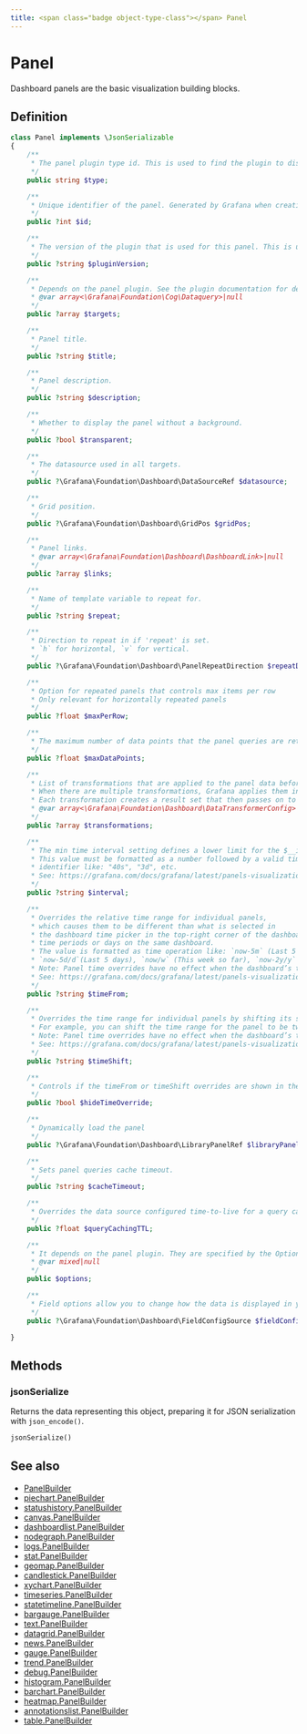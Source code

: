 ```yaml
---
title: <span class="badge object-type-class"></span> Panel
---
```

# <span class="badge object-type-class"></span> Panel

Dashboard panels are the basic visualization building blocks.

## Definition

```php
class Panel implements \JsonSerializable
{
    /**
     * The panel plugin type id. This is used to find the plugin to display the panel.
     */
    public string $type;

    /**
     * Unique identifier of the panel. Generated by Grafana when creating a new panel. It must be unique within a dashboard, but not globally.
     */
    public ?int $id;

    /**
     * The version of the plugin that is used for this panel. This is used to find the plugin to display the panel and to migrate old panel configs.
     */
    public ?string $pluginVersion;

    /**
     * Depends on the panel plugin. See the plugin documentation for details.
     * @var array<\Grafana\Foundation\Cog\Dataquery>|null
     */
    public ?array $targets;

    /**
     * Panel title.
     */
    public ?string $title;

    /**
     * Panel description.
     */
    public ?string $description;

    /**
     * Whether to display the panel without a background.
     */
    public ?bool $transparent;

    /**
     * The datasource used in all targets.
     */
    public ?\Grafana\Foundation\Dashboard\DataSourceRef $datasource;

    /**
     * Grid position.
     */
    public ?\Grafana\Foundation\Dashboard\GridPos $gridPos;

    /**
     * Panel links.
     * @var array<\Grafana\Foundation\Dashboard\DashboardLink>|null
     */
    public ?array $links;

    /**
     * Name of template variable to repeat for.
     */
    public ?string $repeat;

    /**
     * Direction to repeat in if 'repeat' is set.
     * `h` for horizontal, `v` for vertical.
     */
    public ?\Grafana\Foundation\Dashboard\PanelRepeatDirection $repeatDirection;

    /**
     * Option for repeated panels that controls max items per row
     * Only relevant for horizontally repeated panels
     */
    public ?float $maxPerRow;

    /**
     * The maximum number of data points that the panel queries are retrieving.
     */
    public ?float $maxDataPoints;

    /**
     * List of transformations that are applied to the panel data before rendering.
     * When there are multiple transformations, Grafana applies them in the order they are listed.
     * Each transformation creates a result set that then passes on to the next transformation in the processing pipeline.
     * @var array<\Grafana\Foundation\Dashboard\DataTransformerConfig>|null
     */
    public ?array $transformations;

    /**
     * The min time interval setting defines a lower limit for the $__interval and $__interval_ms variables.
     * This value must be formatted as a number followed by a valid time
     * identifier like: "40s", "3d", etc.
     * See: https://grafana.com/docs/grafana/latest/panels-visualizations/query-transform-data/#query-options
     */
    public ?string $interval;

    /**
     * Overrides the relative time range for individual panels,
     * which causes them to be different than what is selected in
     * the dashboard time picker in the top-right corner of the dashboard. You can use this to show metrics from different
     * time periods or days on the same dashboard.
     * The value is formatted as time operation like: `now-5m` (Last 5 minutes), `now/d` (the day so far),
     * `now-5d/d`(Last 5 days), `now/w` (This week so far), `now-2y/y` (Last 2 years).
     * Note: Panel time overrides have no effect when the dashboard’s time range is absolute.
     * See: https://grafana.com/docs/grafana/latest/panels-visualizations/query-transform-data/#query-options
     */
    public ?string $timeFrom;

    /**
     * Overrides the time range for individual panels by shifting its start and end relative to the time picker.
     * For example, you can shift the time range for the panel to be two hours earlier than the dashboard time picker setting `2h`.
     * Note: Panel time overrides have no effect when the dashboard’s time range is absolute.
     * See: https://grafana.com/docs/grafana/latest/panels-visualizations/query-transform-data/#query-options
     */
    public ?string $timeShift;

    /**
     * Controls if the timeFrom or timeShift overrides are shown in the panel header
     */
    public ?bool $hideTimeOverride;

    /**
     * Dynamically load the panel
     */
    public ?\Grafana\Foundation\Dashboard\LibraryPanelRef $libraryPanel;

    /**
     * Sets panel queries cache timeout.
     */
    public ?string $cacheTimeout;

    /**
     * Overrides the data source configured time-to-live for a query cache item in milliseconds
     */
    public ?float $queryCachingTTL;

    /**
     * It depends on the panel plugin. They are specified by the Options field in panel plugin schemas.
     * @var mixed|null
     */
    public $options;

    /**
     * Field options allow you to change how the data is displayed in your visualizations.
     */
    public ?\Grafana\Foundation\Dashboard\FieldConfigSource $fieldConfig;

}
```
## Methods

### <span class="badge object-method"></span> jsonSerialize

Returns the data representing this object, preparing it for JSON serialization with `json_encode()`.

```php
jsonSerialize()
```

## See also

 * <span class="badge builder"></span> [PanelBuilder](./builder-PanelBuilder.md)
 * <span class="badge builder"></span> [piechart.PanelBuilder](../piechart/builder-PanelBuilder.md)
 * <span class="badge builder"></span> [statushistory.PanelBuilder](../statushistory/builder-PanelBuilder.md)
 * <span class="badge builder"></span> [canvas.PanelBuilder](../canvas/builder-PanelBuilder.md)
 * <span class="badge builder"></span> [dashboardlist.PanelBuilder](../dashboardlist/builder-PanelBuilder.md)
 * <span class="badge builder"></span> [nodegraph.PanelBuilder](../nodegraph/builder-PanelBuilder.md)
 * <span class="badge builder"></span> [logs.PanelBuilder](../logs/builder-PanelBuilder.md)
 * <span class="badge builder"></span> [stat.PanelBuilder](../stat/builder-PanelBuilder.md)
 * <span class="badge builder"></span> [geomap.PanelBuilder](../geomap/builder-PanelBuilder.md)
 * <span class="badge builder"></span> [candlestick.PanelBuilder](../candlestick/builder-PanelBuilder.md)
 * <span class="badge builder"></span> [xychart.PanelBuilder](../xychart/builder-PanelBuilder.md)
 * <span class="badge builder"></span> [timeseries.PanelBuilder](../timeseries/builder-PanelBuilder.md)
 * <span class="badge builder"></span> [statetimeline.PanelBuilder](../statetimeline/builder-PanelBuilder.md)
 * <span class="badge builder"></span> [bargauge.PanelBuilder](../bargauge/builder-PanelBuilder.md)
 * <span class="badge builder"></span> [text.PanelBuilder](../text/builder-PanelBuilder.md)
 * <span class="badge builder"></span> [datagrid.PanelBuilder](../datagrid/builder-PanelBuilder.md)
 * <span class="badge builder"></span> [news.PanelBuilder](../news/builder-PanelBuilder.md)
 * <span class="badge builder"></span> [gauge.PanelBuilder](../gauge/builder-PanelBuilder.md)
 * <span class="badge builder"></span> [trend.PanelBuilder](../trend/builder-PanelBuilder.md)
 * <span class="badge builder"></span> [debug.PanelBuilder](../debug/builder-PanelBuilder.md)
 * <span class="badge builder"></span> [histogram.PanelBuilder](../histogram/builder-PanelBuilder.md)
 * <span class="badge builder"></span> [barchart.PanelBuilder](../barchart/builder-PanelBuilder.md)
 * <span class="badge builder"></span> [heatmap.PanelBuilder](../heatmap/builder-PanelBuilder.md)
 * <span class="badge builder"></span> [annotationslist.PanelBuilder](../annotationslist/builder-PanelBuilder.md)
 * <span class="badge builder"></span> [table.PanelBuilder](../table/builder-PanelBuilder.md)
